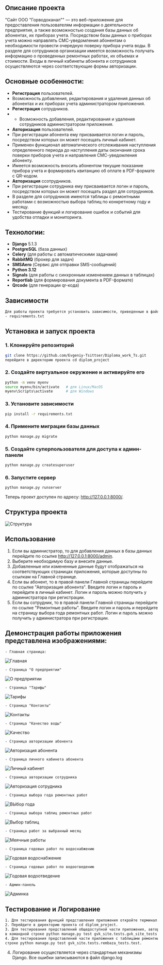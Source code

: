 ## **Описание проекта**

"Сайт ООО "Горводоканал"" — это веб-приложение для предоставления пользователям информации о деятельности предприятия, а также возможностью 
создания базы данных об абонентах, их приборах учета. Посредством базы данных о приборах учета можно направлять СМС-уведомления абонентам о 
необходимости провести очередную поверку прибора учета воды. В разделе для сотрудников организации имеется возможность получать информацию 
о проведенных ремонтных работах, их объемах и стоимости. Входы в личный кабинеты абонента и сотрудников осуществляются через соответствующие 
формы авторизации.

## **Основные особенности:**

- **Регистрация** пользователей.
- Возможность добавления, редактирования и удаления данных об абонентах и их приборах учета администратором приложения.
- **Регистрация** сотрудников.
- - Возможность добавления, редактирования и удаления сотрудников администратором приложения.
- **Авторизация** пользователей.
- При регистрации абонента ему присваивается логин и пароль, посредством которых он может посещать личный кабинет.
- Применен функционал автоматического отслеживания наступления определенного периода до наступления даты окончания срока поверки
  приборов учета и направления СМС-уведомления абоненту.
- Имеется возможность вносить абонентом текущие показание прибора учета и формировать квитанцию об оплате в PDF-формате с QR-кодом.
- **Авторизация** ссотрудников.
- При регистрации сотрудника ему присваивается логин и пароль, посредством которых он может посещать раздел для сотрудников.
- В разделе для сотрудников имеются таблицы с ремонтными работами с возможностью выбора таблиц по конкретному году и месяцу.
- Тестирование функций и логирование ошибок и событий для удобства отладки и мониторинга.

## **Технологии:**

- **Django** 5.1.3
- **PostgreSQL** (база данных)
- **Celery**  (для работы с автоматическими задачами)
- **RabbitMQ** (брокер для задач)
- **SMSAero** (Сервис для отправки SMS-сообщений)
- **Python 3.12**
- **Signals**  (для работы с синхронным изменением данных в таблицах)
- **Reportlab**  (для формирования документа в PDF-формате)
- **Qrcode**  (для генерации qr-кода)

## **Зависимости**
```bash
Для работы проекта требуется установить зависимости, приведенные в файле:
- requirements.txt
```
## **Установка и запуск проекта**

### 1. Клонируйте репозиторий
```bash
git clone https://github.com/Evgeniy-Tsittser/Diploma_work_Ts.git                                    
перейдите в директорию проекта cd diplom_project
```
### 2. Создайте виртуальное окружение и активируйте его
```bash
python -m venv myenv
source myenv/bin/activate   # для Linux/MacOS
myenv\Scripts\activate      # для Windows
```
### 3. Установите зависимости
```bash
pip install -r requirements.txt
```
###  4. Примените миграции базы данных
```bash
python manage.py migrate
```
### 5. Создайте суперпользователя для доступа к админ-панели
```bash
python manage.py createsuperuser
```
### 6. Запустите сервер
```bash
python manage.py runserver
```
Теперь проект доступен по адресу: http://127.0.0.1:8000/.

## Структура проекта
![Структура](https://github.com/user-attachments/assets/cec45c4e-5b28-425e-9ac1-6c132b3fbc46)

## Использование
1. Если вы администратор, то для добавления данных в базы данных перейдите по ссылке http://127.0.0.1:8000/admin.
2. Выберите необходимую базу и внесите данные.
3. Добавленные или измененные данные будут отображаться на соответствующих страницах приложения, которые доступны по ссылкам на Главной странице.
4. Если вы абонент, то в правой панели Главной страницы перейдите по ссылке "Авторизация абонента". Введите логин и пароль и перейдите в личный
 кабинет. Логин и пароль можно получить у администратора при регистрации.
5. Если вы сотрудник, то в правой панели Главной страницы перейдите по ссылке "Ремонтные работы". Введите логин и пароль и перейдите на страницу
выбора года ремонтных работ. Логин и пароль можно получить у администратора при регистрации.

## Демонстрация работы приложения представлена изображениями:
    - Главная страница:
  ![Главная](https://github.com/user-attachments/assets/77e0e8c2-bb47-4260-997c-82a687af01bb)
 
    - Страница "О предприятии"
  ![О предприятии](https://github.com/user-attachments/assets/28aa91b2-2872-4167-9dc2-c2b60e4afac2)

    - Страница "Тарифы"
  ![Тарифы](https://github.com/user-attachments/assets/cc8a9ff4-2d85-4dfa-97da-587e38925e9b)

    - Страница "Контакты"
  ![Контакты](https://github.com/user-attachments/assets/344a9dee-cb11-4a28-b03b-4b22ac9d9047)

    - Страница "Качество воды"
  ![Качество](https://github.com/user-attachments/assets/92238b40-761c-4eec-91e7-b4711facf2e8)

    - Страница авторизации абонента
  ![Авторизация абонента](https://github.com/user-attachments/assets/309d7b5c-0475-439b-b5f7-35bb136676f7)

    - Страница личного кабинета абонента
  ![Личный кабинет](https://github.com/user-attachments/assets/26a22572-2036-4303-b687-4b4ce896ed6a)

    - Страница авторизации сотрудника
  ![Авторизация сотрудника](https://github.com/user-attachments/assets/7948c518-c5ad-4c0a-b12e-d5b3e726348b)

    - Страница выбора года ремонтных работ
  ![ВЫбор года](https://github.com/user-attachments/assets/aa1cbd5f-e7e3-4c1a-b791-e54aaf265e5e)

    - Страница выбора таблиц ремонтных работ
  ![Выбор таблиц](https://github.com/user-attachments/assets/6c26eb28-9d9a-4a9a-ae98-74c75ba19d0e)

    - Страница работ за выбранный месяц
  ![Меячные работы](https://github.com/user-attachments/assets/618dc049-8092-44a6-9ea1-0a64912d6053)

    - Страница годовых работ по водоснабжению
  ![Годовая водоснабжение](https://github.com/user-attachments/assets/cf05725c-f4eb-40dd-bc84-e44bc9a12168)

    - Страница годовых работ по водоотведению
  ![Годовая водоотведение](https://github.com/user-attachments/assets/601a93af-8056-4b45-8018-9c6711b4b295)

    - Админ-панель
  ![Админка](https://github.com/user-attachments/assets/68f99092-4a31-4608-970b-513e4f9207a3)
    
## Тестирование и Логирование
```bash
1. Для тестирования функций представления приложения откройте терминал.
2. Перейдите в директорию проекта cd diplom_project.
3. Для тестирования представлений общедоступной части приложения, авторизацию и личный кабинет, то необходимо набрать
в командной строке python manage.py test gvk_site.tests.gvk_site_tests.tests.
4. Для тестирования представлений части приложения с таблицами ремонтных работ, то необходимо набрать в командной
строке python manage.py test gvk_site.tests.rembaza_tests.test. 
```
4. Логирование осуществляется через стандартные механизмы Django. Все ошибки записываются в файл django.log


